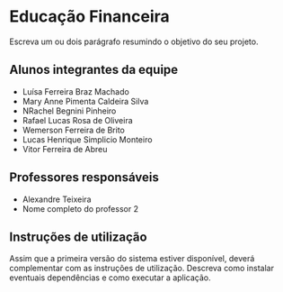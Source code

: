 # Educação Financeira
Escreva um ou dois  parágrafo resumindo o objetivo do seu projeto.

## Alunos integrantes da equipe

* Luísa Ferreira Braz Machado
* Mary Anne Pimenta Caldeira Silva
* NRachel Begnini Pinheiro
* Rafael Lucas Rosa de Oliveira
* Wemerson Ferreira de Brito
* Lucas Henrique Simplicio Monteiro
* Vitor Ferreira de Abreu 

## Professores responsáveis

* Alexandre Teixeira
* Nome completo do professor 2

## Instruções de utilização

Assim que a primeira versão do sistema estiver disponível, deverá complementar com as instruções de utilização. Descreva como instalar eventuais dependências e como executar a aplicação.
